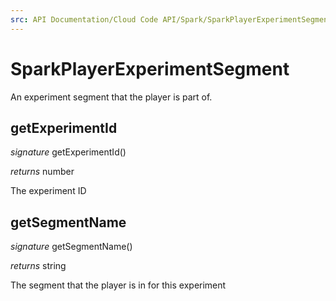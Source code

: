 ```yaml
---
src: API Documentation/Cloud Code API/Spark/SparkPlayerExperimentSegment.md
---
```


# SparkPlayerExperimentSegment

An experiment segment that the player is part of.


## getExperimentId
_signature_ getExperimentId()</p>
_returns_ number</p>
The experiment ID

## getSegmentName
_signature_ getSegmentName()</p>
_returns_ string</p>
The segment that the player is in for this experiment

